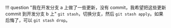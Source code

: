 !!! question "我在开发分支 a 上做了一些更新，没有 commit，我希望把这些更新 commit 到开发分支 b 上"
    `git stash`，切换分支，然后 `git stash apply`。如果后悔了，可以 `git stash drop`。
